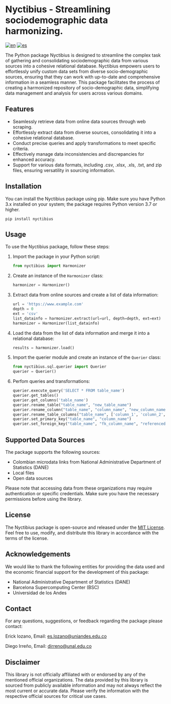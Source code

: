 # Nyctibius - Streamlining sociodemographic data harmonizing.

[![en](https://img.shields.io/badge/lang-en-red.svg)](https://github.com/biomac-lab/harmonize/blob/main/README.md)
[![es](https://img.shields.io/badge/lang-es-yellow.svg)](https://github.com/biomac-lab/harmonize/blob/main/README.es.md)

The Python package Nyctibius is designed to streamline the complex task of gathering and consolidating sociodemographic data from various sources into a cohesive relational database. Nyctibius empowers users to effortlessly unify custom data sets from diverse socio-demographic sources, ensuring that they can work with up-to-date and comprehensive information in a seamless manner. This package facilitates the process of creating a harmonized repository of socio-demographic data, simplifying data management and analysis for users across various domains.

## Features

- Seamlessly retrieve data from online data sources through web scraping.
- Effortlessly extract data from diverse sources, consolidating it into a cohesive relational database.
- Conduct precise queries and apply transformations to meet specific criteria.
- Effectively manage data inconsistencies and discrepancies for enhanced accuracy.
- Support for various data formats, including .csv, .xlsx, .xls, .txt, and zip files, ensuring versatility in sourcing information.

## Installation


You can install the Nyctibius package using pip. Make sure you have Python 3.x installed on your system; the package requires Python version 3.7 or higher.

```shell
pip install nyctibius
```

## Usage

To use the Nyctibius package, follow these steps:

1. Import the package in your Python script:

   ```python
   from nyctibius import Harmonizer
   ```

2. Create an instance of the `Harmonizer` class:

   ```python
   harmonizer = Harmonizer()
   ```

3. Extract data from online sources and create a list of data information:

   ```python
   url = 'https://www.example.com'
   depth = 0
   ext = 'csv'
   list_datainfo = harmonizer.extract(url=url, depth=depth, ext=ext)
   harmonizer = Harmonizer(list_datainfo)
   ```

4. Load the data from the list of data information and merge it into a relational database:

   ```python
   results = harmonizer.load()
   ```

5. Import the querier module and create an instance of the `Querier` class:

   ```python
   from nyctibius.sql.querier import Querier
   querier = Querier()
   ```
   
6. Perfom queries and transformations:

   ```python
   querier.execute_query('SELECT * FROM table_name')
   querier.get_tables()
   querier.get_columns('table_name')
   querier.rename_table("table_name", "new_table_name")
   querier.rename_column("table_name", "column_name", "new_column_name")
   querier.rename_table_columns("table_name", ['column_1', 'column_2', 'column_3', ...]))
   querier.set_primary_key("table_name", "column_name")
   querier.set_foreign_key("table_name", "fk_column_name", "referenced_table_name", "referenced_column_name")
   ```

## Supported Data Sources

The package supports the following sources:

- Colombian microdata links from National Administrative Department of Statistics (DANE)
- Local files
- Open data sources

Please note that accessing data from these organizations may require authentication or specific credentials. Make sure you have the necessary permissions before using the library.


## License

The Nyctibius package is open-source and released under the [MIT License](https://opensource.org/licenses/MIT). Feel free to use, modify, and distribute this library in accordance with the terms of the license.

## Acknowledgements

We would like to thank the following entities for providing the data used and the economic financial support for the development of this package:

- National Administrative Department of Statistics (DANE)
- Barcelona Supercomputing Center (BSC)
- Universidad de los Andes

## Contact

For any questions, suggestions, or feedback regarding the package please contact:

Erick lozano,
Email: es.lozano@uniandes.edu.co

Diego Irreño,
Email: dirreno@unal.edu.co

## Disclaimer

This library is not officially affiliated with or endorsed by any of the mentioned official organizations. The data provided by this library is sourced from publicly available information and may not always reflect the most current or accurate data. Please verify the information with the respective official sources for critical use cases.